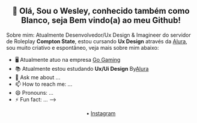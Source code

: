 <h2 align="center"> 👋 Olá, Sou o Wesley, conhecido também como Blanco, seja Bem vindo(a) ao meu Github!</h2>

Sobre mim: Atualmente Desenvolvedor/Ux Design & Imagineer do servidor de Roleplay **Compton State**, estou cursando **Ux Design** através da <a href="https://www.alura.com.br/">Alura</a>, sou muito criativo e espontâneo, veja mais sobre mim abaixo:

- 🖥️ Atualmente atuo na empresa <a href="https://orbigaming.com.br">Go Gaming</a>
- 📚 Atualmente estou estudando **Ux/Ui Design** By<a href="https://www.alura.com.br">Alura</a>
- 💬 Ask me about ...
- 📫 How to reach me: ...
- 😄 Pronouns: ...
- ⚡ Fun fact: ...
-->
<p align="center">
 • <a href="https://instagram.com/caraihugo">Instagram</a>
</p>
